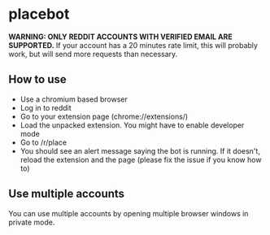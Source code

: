 # placebot

**WARNING: ONLY REDDIT ACCOUNTS WITH VERIFIED EMAIL ARE SUPPORTED.** If your account has a 20 minutes rate limit, this will probably work, but will send more requests than necessary.

## How to use

- Use a chromium based browser
- Log in to reddit
- Go to your extension page (chrome://extensions/)
- Load the unpacked extension. You might have to enable developer mode
- Go to /r/place
- You should see an alert message saying the bot is running. If it doesn't, reload the extension and the page (please fix the issue if you know how to)

## Use multiple accounts

You can use multiple accounts by opening multiple browser windows in private mode.
